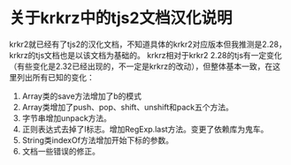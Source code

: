 # 关于krkrz中的tjs2文档汉化说明
krkr2就已经有了tjs2的汉化文档，不知道具体的krkr2对应版本但我推测是2.28，
krkrz的tjs文档也是以该文档为基础的。
krkrz相对于krkr2 2.28的tjs有一定变化（有些变化是2.32已经出现的，不一定是krkrz的改动），但整体基本一致，在这里列出所有已知的变化：
1. Array类的save方法增加了b的模式
2. Array类增加了push、pop、shift、unshift和pack五个方法。
3. 字节串增加unpack方法。
4. 正则表达式去掉了l标志。增加RegExp.last方法。变更了依赖库为鬼车。
5. String类indexOf方法增加开始下标的参数。
6. 文档一些错误的修正。